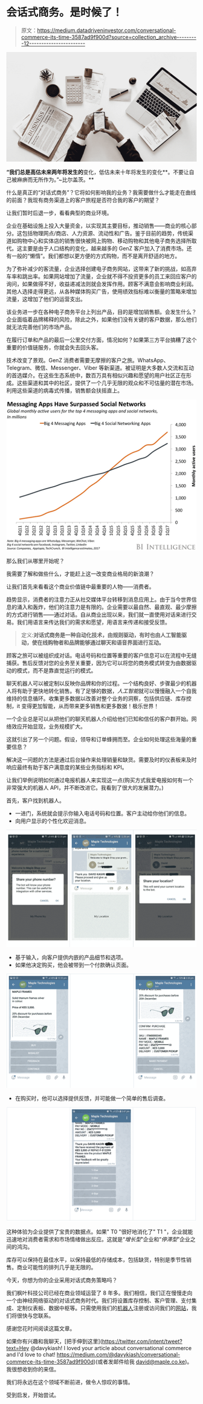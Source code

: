 # 会话式商务。是时候了！

> 原文：<https://medium.datadriveninvestor.com/conversational-commerce-its-time-3587ad9f900d?source=collection_archive---------12----------------------->

![](img/2fcb49ae90fa527116b70c043ca09238.png)

**“我们总是高估未来两年将发生的**变化，低估未来十年将发生的变化**。不要让自己被麻痹而无所作为。”~比尔盖茨。**

什么是真正的“对话式商务”？它将如何影响我的业务？我需要做什么才能走在曲线的前面？我现有商务渠道上的客户旅程是否符合我的客户的期望？

让我们暂时后退一步，看看典型的商业环境。

企业在基础设施上投入大量资金，以实现其主要目标，推动销售——商业的核心部分。这包括物理网点/商店、人力资源、流动性和广告。鉴于目前的趋势，传统渠道如购物中心和实体店的销售很快被网上购物、移动购物和其他电子商务选择所取代。这主要是由于人口结构的变化，越来越多的 GenZ 客户加入了消费市场。还有一般的“懒惰”。我们都想以更方便的方式购物，而不是离开舒适的地方。

为了弥补减少的客流量，企业选择创建电子商务网站，这带来了新的挑战，如高弃车率和跳出率。如果网站增加了流量，企业就不得不投资更多的员工来回应客户的询问，如果做得不好，收益递减法则就会发挥作用。顾客不满意会影响商业利润。其他人选择走得更远，从各种媒体购买广告，使用绩效指标难以衡量的策略来增加流量，这增加了他们的运营支出。

该业务进一步在各种电子商务平台上列出产品，目的是增加销售额。会发生什么？企业面临着品牌稀释的风险，除此之外，如果他们没有关键的客户数据，那么他们就无法完善他们的市场产品。

在履行订单和产品的最后一公里交付方面，情况如何？如果第三方平台搞糟了这个重要的价值链服务，你就会失去回头客。

技术改变了景观。GenZ 消费者需要无摩擦的客户之旅。WhatsApp、Telegram、微信、Messenger、Viber 等新渠道。被证明是大多数人交流和互动的首选媒介。在这些生态系统中，数百万具有相似兴趣和愿望的用户社区正在形成。这些渠道和其中的社区，提供了一个几乎无限的观众和不可估量的潜在市场。利用这些渠道的病毒式传播，销售额会扶摇直上。

![](img/71c72b71c8761dd4f9ac259ea37a1bb9.png)

那么我们从哪里开始呢？

我需要了解和做些什么，才能赶上这一改变商业格局的新浪潮？

让我们首先来看看这个商业价值链中最重要的人物——消费者。

趋势显示，消费者的注意力正从社交媒体平台转移到消息应用上。由于当今世界信息的涌入和轰炸，他们的注意力是有限的。企业需要以最自然、最直观、最少摩擦的方式进行销售——通过对话。自从商业出现以来，我们就一直使用对话来进行交易。我们用语言来传达我们的需求和愿望，用语言来传递和接受反馈。

> 定义:**对话式商务是一种自动化技术，由规则驱动，有时也由人工智能驱动，使在线购物者和品牌能够通过聊天和语音界面进行互动。**

顾客之旅可以被组织成对话。电话号码和位置等重要的客户信息可以在流程中无缝捕获。售后反馈对您的业务至关重要，因为它可以将您的商务模式转变为由数据驱动的模式，而不是靠直觉运行的模式。

聊天机器人可以被定制以反映你品牌和你的过程。一个结构良好、步骤最少的机器人将有助于更快地转化销售。有了足够的数据，*人工智能*就可以慢慢融入一个自我维持的信息循环。收集更多数据以改善对整个业务的洞察，包括供应链、库存控制，it 变得更加智能，从而带来更多销售和更多数据！极乐世界！

一个企业总是可以从把他们的聊天机器人介绍给他们已知和信任的客户群开始。网络效应开始显现，业务规模扩大。

这就引出了另一个问题。假设，领导和订单蜂拥而至。企业如何处理这些海量的重要信息？

解决这一问题的方法是通过后台操作来处理销量和缺货。需要及时的仪表板来及时响应最终有助于客户满意度的某些业务指标和 KPI。

让我们举例说明如何通过电报机器人来实现这一点(购买方式我爱电报如何有一个非常强大的机器人 API，并不断改进它。我看到了很大的发展潜力。)

首先，客户找到机器人。

*   一进门，系统就会提示你输入电话号码和位置。客户主动给你他们的信息。
*   向用户显示的个性化欢迎消息。

![](img/07b78c5c70c198268df6e35763ebebd6.png)

*   基于输入，向客户提供内嵌的产品细节和选项。
*   如果他决定购买，他会被带到一个付款确认页面。

![](img/7ef49ac1e411c2661986ecfe4827772d.png)

*   在购买时，他可以选择提供反馈，并可能做一个简单的售后调查。

![](img/c98800ae220c735671be8124a5515b8c.png)

这种体验为企业提供了宝贵的数据点。如果" T0 "很好地消化了" T1 "，企业就能迅速地对消费者需求和市场情绪做出反应。这就是“*增长型*”企业和“*停滞型*”企业之间的鸿沟。

库存可以保持在最佳水平，以保持最低的存储成本，包括缺货，特别是季节性销售。商业可能性的排列几乎是无限的。

今天，你想为你的企业采用对话式商务策略吗？

我们枫叶科技公司已经在商业领域运营了 8 年多。我们相信，我们正在慢慢走向一个由神经网络驱动的对话式商务时代。我们将设置库存控制、客户管理、支付集成、定制仪表板、数据中枢等。只需使用我们的[机器人](https://t.me/maple_tech_bot)注册或访问我们的[网站](https://signup.maple.ltd/?r=medium)，我们将很快与您联系。

感谢您花时间阅读这篇文章。

如果你有兴趣和我聊天，[把手伸到这里](https://twitter.com/intent/tweet?text=Hey @davykiash! I loved your article about conversational commerce and I'd love to chat! https://medium.com/@davykiash/conversational-commerce-its-time-3587ad9f900d)(或者发邮件给我 david@maple.co.ke)。我很想收到你的来信。

我们将永远在这个领域不断前进，做令人惊叹的事情。

受到启发，开始尝试。